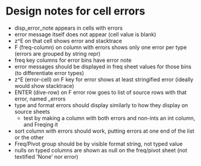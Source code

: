 # Design notes for cell errors

- disp_error_note appears in cells with errors
- error message itself does not appear (cell value is blank)
- z^E on that cell shows error and stacktrace
- F (freq-column) on column with errors shows only one error per type (errors are grouped by string repr)
- freq key columns for error bins have error note
- error messages should be displayed in freq sheet values for those bins (to differentiate error types)
- z^E (error-cell) on F key for error shows at least stringified error (ideally would show stacktrace)
- ENTER (dive-row) on F error row goes to list of source rows with that error, named <sheet>_errors
- type and format errors should display similarly to how they display on source sheets
    - test by making a column with both errors and non-ints an int column, and Freqing it
- sort column with errors should work, putting errors at one end of the list or the other
- Freq/Pivot group should be by visible format string, not typed value
- nulls on typed columns are shown as null on the freq/pivot sheet (not textified 'None' nor error)
